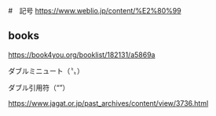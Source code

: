 #　記号
https://www.weblio.jp/content/%E2%80%99

## books
https://book4you.org/booklist/182131/a5869a


ダブルミニュート（〝〟）

ダブル引用符（“”）

https://www.jagat.or.jp/past_archives/content/view/3736.html
